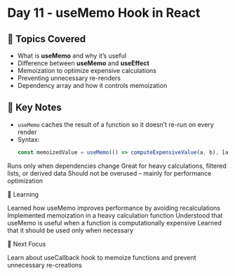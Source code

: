 # Day 11 - useMemo Hook in React

## 📌 Topics Covered
- What is **useMemo** and why it’s useful
- Difference between **useMemo** and **useEffect**
- Memoization to optimize expensive calculations
- Preventing unnecessary re-renders
- Dependency array and how it controls memoization

## 📝 Key Notes
- `useMemo` caches the result of a function so it doesn’t re-run on every render  
- Syntax:  
  ```jsx
  const memoizedValue = useMemo(() => computeExpensiveValue(a, b), [a, b]);

Runs only when dependencies change
Great for heavy calculations, filtered lists, or derived data
Should not be overused – mainly for performance optimization

📖 Learning

Learned how useMemo improves performance by avoiding recalculations
Implemented memoization in a heavy calculation function
Understood that useMemo is useful when a function is computationally expensive
Learned that it should be used only when necessary

🎯 Next Focus

Learn about useCallback hook to memoize functions and prevent unnecessary re-creations
